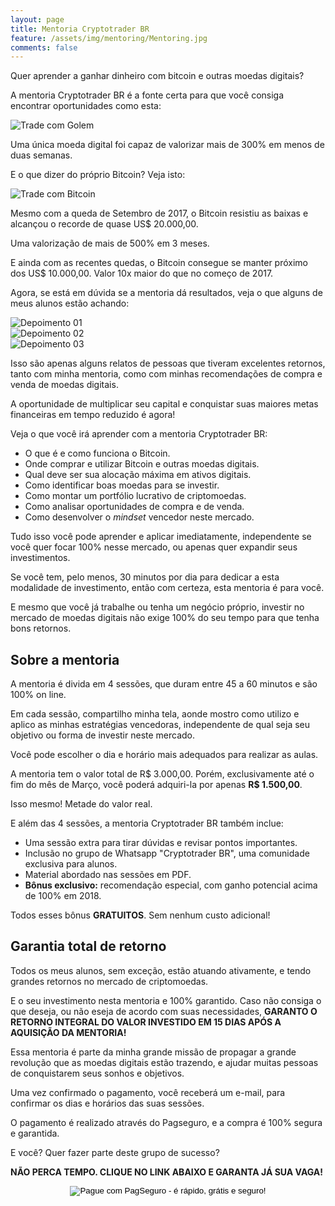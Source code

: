 ```yaml
---
layout: page
title: Mentoria Cryptotrader BR
feature: /assets/img/mentoring/Mentoring.jpg
comments: false
---
```


Quer aprender a ganhar dinheiro com bitcoin e outras moedas digitais?

A mentoria Cryptotrader BR é a fonte certa para que você consiga encontrar oportunidades como esta:

![Trade com Golem](/assets/img/mentoring/gnt_trade.png)

Uma única moeda digital foi capaz de valorizar mais de 300% em menos de duas semanas.

E o que dizer do próprio Bitcoin? Veja isto:

![Trade com Bitcoin](/assets/img/mentoring/btc_trade.png)

Mesmo com a queda de Setembro de 2017, o Bitcoin resistiu as baixas e alcançou o recorde de quase US$ 20.000,00.

Uma valorização de mais de 500% em 3 meses.

E ainda com as recentes quedas, o Bitcoin consegue se manter próximo dos US$ 10.000,00. Valor 10x maior do que no começo de 2017.

Agora, se está em dúvida se a mentoria dá resultados, veja o que alguns de meus alunos estão achando:

![Depoimento 01](/assets/img/mentoring/depoimento01.png)
<br>
![Depoimento 02](/assets/img/mentoring/depoimento02.png)
<br>
![Depoimento 03](/assets/img/mentoring/depoimento03.jpg)

Isso são apenas alguns relatos de pessoas que tiveram excelentes retornos, tanto com minha mentoria, como com minhas recomendações de compra e venda de moedas digitais.

A oportunidade de multiplicar seu capital e conquistar suas maiores metas financeiras em tempo reduzido é agora!

Veja o que você irá aprender com a mentoria Cryptotrader BR:

* O que é e como funciona o Bitcoin.
* Onde comprar e utilizar Bitcoin e outras moedas digitais.
* Qual deve ser sua alocação máxima em ativos digitais.
* Como identificar boas moedas para se investir.
* Como montar um portfólio lucrativo de criptomoedas.
* Como analisar oportunidades de compra e de venda.
* Como desenvolver o *mindset* vencedor neste mercado.

Tudo isso você pode aprender e aplicar imediatamente, independente se você quer focar 100% nesse mercado, ou apenas quer expandir seus investimentos.

Se você tem, pelo menos, 30 minutos por dia para dedicar a esta modalidade de investimento, então com certeza, esta mentoria é para você.

E mesmo que você já trabalhe ou tenha um negócio próprio, investir no mercado de moedas digitais não exige 100% do seu tempo para que tenha bons retornos.

## Sobre a mentoria

A mentoria é divida em 4 sessões, que duram entre 45 a 60 minutos e são 100% on line.

Em cada sessão, compartilho minha tela, aonde mostro como utilizo e aplico as minhas estratégias vencedoras, independente de qual seja seu objetivo ou forma de investir neste mercado.

Você pode escolher o dia e horário mais adequados para realizar as aulas.

A mentoria tem o valor total de R$ 3.000,00. Porém, exclusivamente até o fim do mês de Março, você poderá adquiri-la por apenas **R$ 1.500,00**.

Isso mesmo! Metade do valor real.

E além das 4 sessões, a mentoria Cryptotrader BR também inclue:

* Uma sessão extra para tirar dúvidas e revisar pontos importantes.
* Inclusão no grupo de Whatsapp "Cryptotrader BR", uma comunidade exclusiva para alunos.
* Material abordado nas sessões em PDF.
* **Bônus exclusivo:** recomendação especial, com ganho potencial acima de 100% em 2018.

Todos esses bônus **GRATUITOS**. Sem nenhum custo adicional!

## Garantia total de retorno

Todos os meus alunos, sem exceção, estão atuando ativamente, e tendo grandes retornos no mercado de criptomoedas.

E o seu investimento nesta mentoria e 100% garantido. Caso não consiga o que deseja, ou não eseja de acordo com suas necessidades, **GARANTO O RETORNO INTEGRAL DO VALOR INVESTIDO EM 15 DIAS APÓS A AQUISIÇÃO DA MENTORIA!**

Essa mentoria é parte da minha grande missão de propagar a grande revolução que as moedas digitais estão trazendo, e ajudar muitas pessoas de conquistarem seus sonhos e objetivos.

Uma vez confirmado o pagamento, você receberá um e-mail, para confirmar os dias e horários das suas sessões.

O pagamento é realizado através do Pagseguro, e a compra é 100% segura e garantida.

E você? Quer fazer parte deste grupo de sucesso?

**NÃO PERCA TEMPO. CLIQUE NO LINK ABAIXO E GARANTA JÁ SUA VAGA!**

<center>
<!-- INICIO FORMULARIO BOTAO PAGSEGURO -->
<form action="https://pagseguro.uol.com.br/checkout/v2/payment.html" method="post">
<!-- NÃO EDITE OS COMANDOS DAS LINHAS ABAIXO -->
<input type="hidden" name="code" value="4EE7060A24240DCAA4A9EF962C935413" />
<input type="hidden" name="iot" value="button" />
<input type="image" src="https://stc.pagseguro.uol.com.br/public/img/botoes/pagamentos/209x48-comprar-azul-assina.gif" name="submit" alt="Pague com PagSeguro - é rápido, grátis e seguro!" />
</form>
<!-- FINAL FORMULARIO BOTAO PAGSEGURO -->
</center>